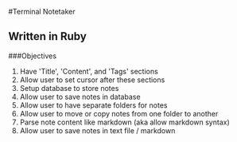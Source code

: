#Terminal Notetaker
## Written in Ruby

###Objectives
1. Have 'Title', 'Content', and 'Tags' sections
2. Allow user to set cursor after these sections
3. Setup database to store notes
4. Allow user to save notes in database
5. Allow user to have separate folders for notes
6. Allow user to move or copy notes from one folder to another
7. Parse note content like markdown (aka allow markdown syntax)
8. Allow user to save notes in text file / markdown
